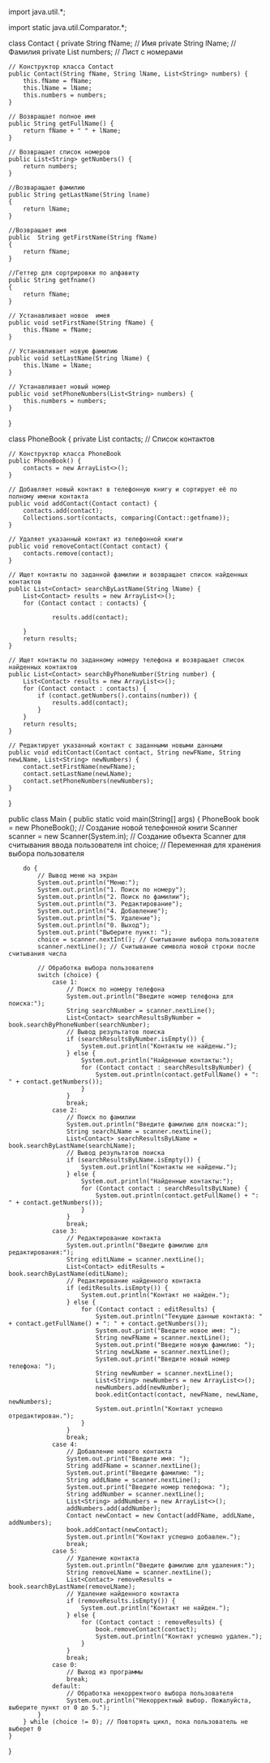 import java.util.*;
 
import static java.util.Comparator.*;
 
class Contact {
    private String fName; // Имя
    private String lName; // Фамилия
    private List<String> numbers; // Лист с номерами
 
    // Конструктор класса Contact
    public Contact(String fName, String lName, List<String> numbers) {
        this.fName = fName;
        this.lName = lName;
        this.numbers = numbers;
    }
 
    // Возвращает полное имя
    public String getFullName() {
        return fName + " " + lName;
    }
 
    // Возвращает список номеров
    public List<String> getNumbers() {
        return numbers;
    }
 
    //Возваращает фамилию
    public String getLastName(String lname)
    {
        return lName;
    }
 
    //Возвращает имя
    public  String getFirstName(String fName)
    {
        return fName;
    }
    
    //Геттер для сортрировки по алфавиту
    public String getfname()
    {
        return fName;
    }
 
    // Устанавливает новое  имея
    public void setFirstName(String fName) {
        this.fName = fName;
    }
 
    // Устанавливает новую фамилию
    public void setLastName(String lName) {
        this.lName = lName;
    }
 
    // Устанавливает новый номер
    public void setPhoneNumbers(List<String> numbers) {
        this.numbers = numbers;
    }
}
 
class PhoneBook {
    private List<Contact> contacts; // Список контактов
 
    // Конструктор класса PhoneBook
    public PhoneBook() {
        contacts = new ArrayList<>();
    }
 
    // Добавляет новый контакт в телефонную книгу и сортирует её по полному имени контакта
    public void addContact(Contact contact) {
        contacts.add(contact);
        Collections.sort(contacts, comparing(Contact::getfname));
    }
 
    // Удаляет указанный контакт из телефонной книги
    public void removeContact(Contact contact) {
        contacts.remove(contact);
    }
 
    // Ищет контакты по заданной фамилии и возвращает список найденных контактов
    public List<Contact> searchByLastName(String lName) {
        List<Contact> results = new ArrayList<>();
        for (Contact contact : contacts) {
 
                results.add(contact);
 
        }
        return results;
    }
 
    // Ищет контакты по заданному номеру телефона и возвращает список найденных контактов
    public List<Contact> searchByPhoneNumber(String number) {
        List<Contact> results = new ArrayList<>();
        for (Contact contact : contacts) {
            if (contact.getNumbers().contains(number)) {
                results.add(contact);
            }
        }
        return results;
    }
 
    // Редактирует указанный контакт с заданными новыми данными
    public void editContact(Contact contact, String newFName, String newLName, List<String> newNumbers) {
        contact.setFirstName(newFName);
        contact.setLastName(newLName);
        contact.setPhoneNumbers(newNumbers);
    }
}
 
public class Main {
    public static void main(String[] args) {
        PhoneBook book = new PhoneBook(); // Создание новой телефонной книги
        Scanner scanner = new Scanner(System.in); // Создание объекта Scanner для считывания ввода пользователя
        int choice; // Переменная для хранения выбора пользователя
 
        do {
            // Вывод меню на экран
            System.out.println("Меню:");
            System.out.println("1. Поиск по номеру");
            System.out.println("2. Поиск по фамилии");
            System.out.println("3. Редактирование");
            System.out.println("4. Добавление");
            System.out.println("5. Удаление");
            System.out.println("0. Выход");
            System.out.print("Выберите пункт: ");
            choice = scanner.nextInt(); // Считывание выбора пользователя
            scanner.nextLine(); // Считывание символа новой строки после считывания числа
 
            // Обработка выбора пользователя
            switch (choice) {
                case 1:
                    // Поиск по номеру телефона
                    System.out.println("Введите номер телефона для поиска:");
                    String searchNumber = scanner.nextLine();
                    List<Contact> searchResultsByNumber = book.searchByPhoneNumber(searchNumber);
                    // Вывод результатов поиска
                    if (searchResultsByNumber.isEmpty()) {
                        System.out.println("Контакты не найдены.");
                    } else {
                        System.out.println("Найденные контакты:");
                        for (Contact contact : searchResultsByNumber) {
                            System.out.println(contact.getFullName() + ": " + contact.getNumbers());
                        }
                    }
                    break;
                case 2:
                    // Поиск по фамилии
                    System.out.println("Введите фамилию для поиска:");
                    String searchLName = scanner.nextLine();
                    List<Contact> searchResultsByLName = book.searchByLastName(searchLName);
                    // Вывод результатов поиска
                    if (searchResultsByLName.isEmpty()) {
                        System.out.println("Контакты не найдены.");
                    } else {
                        System.out.println("Найденные контакты:");
                        for (Contact contact : searchResultsByLName) {
                            System.out.println(contact.getFullName() + ": " + contact.getNumbers());
                        }
                    }
                    break;
                case 3:
                    // Редактирование контакта
                    System.out.println("Введите фамилию для редактирования:");
                    String editLName = scanner.nextLine();
                    List<Contact> editResults = book.searchByLastName(editLName);
                    // Редактирование найденного контакта
                    if (editResults.isEmpty()) {
                        System.out.println("Контакт не найден.");
                    } else {
                        for (Contact contact : editResults) {
                            System.out.println("Текущие данные контакта: " + contact.getFullName() + ": " + contact.getNumbers());
                            System.out.print("Введите новое имя: ");
                            String newFName = scanner.nextLine();
                            System.out.print("Введите новую фамилию: ");
                            String newLName = scanner.nextLine();
                            System.out.print("Введите новый номер телефона: ");
                            String newNumber = scanner.nextLine();
                            List<String> newNumbers = new ArrayList<>();
                            newNumbers.add(newNumber);
                            book.editContact(contact, newFName, newLName, newNumbers);
                            System.out.println("Контакт успешно отредактирован.");
                        }
                    }
                    break;
                case 4:
                    // Добавление нового контакта
                    System.out.print("Введите имя: ");
                    String addFName = scanner.nextLine();
                    System.out.print("Введите фамилию: ");
                    String addLName = scanner.nextLine();
                    System.out.print("Введите номер телефона: ");
                    String addNumber = scanner.nextLine();
                    List<String> addNumbers = new ArrayList<>();
                    addNumbers.add(addNumber);
                    Contact newContact = new Contact(addFName, addLName, addNumbers);
                    book.addContact(newContact);
                    System.out.println("Контакт успешно добавлен.");
                    break;
                case 5:
                    // Удаление контакта
                    System.out.println("Введите фамилию для удаления:");
                    String removeLName = scanner.nextLine();
                    List<Contact> removeResults = book.searchByLastName(removeLName);
                    // Удаление найденного контакта
                    if (removeResults.isEmpty()) {
                        System.out.println("Контакт не найден.");
                    } else {
                        for (Contact contact : removeResults) {
                            book.removeContact(contact);
                            System.out.println("Контакт успешно удален.");
                        }
                    }
                    break;
                case 0:
                    // Выход из программы
                    break;
                default:
                    // Обработка некорректного выбора пользователя
                    System.out.println("Некорректный выбор. Пожалуйста, выберите пункт от 0 до 5.");
            }
        } while (choice != 0); // Повторять цикл, пока пользователь не выберет 0
    }
}
 
